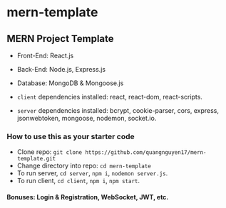 # mern-template

## MERN Project Template

- Front-End: React.js
- Back-End: Node.js, Express.js
- Database: MongoDB & Mongoose.js

- `client` dependencies installed: react, react-dom, react-scripts.
- `server` dependencies installed: bcrypt, cookie-parser, cors, express, jsonwebtoken, mongoose, nodemon, socket.io.

### How to use this as your starter code

- Clone repo: `git clone https://github.com/quangnguyen17/mern-template.git`
- Change directory into repo: `cd mern-template`
- To run server, `cd server`, `npm i`, `nodemon server.js`.
- To run client, `cd client`, `npm i`, `npm start`.

#### Bonuses: Login & Registration, WebSocket, JWT, etc.